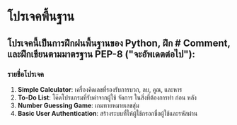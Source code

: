 # โปรเจคพื้นฐาน

## โปรเจคนี้เป็นการฝึกฝนพื้นฐานของ Python, ฝึก # Comment, และฝึกเขียนตามมาตรฐาน PEP-8 ("จะอัพเดตต่อไป"):

### รายชื่อโปรเจค
1. **Simple Calculator**: เครื่องคิดเลขที่รองรับการบวก, ลบ, คูณ, และหาร
2. **To-Do List**: โค๊ดโปรแกรมที่รับค่าจากผู้ใช้ จัดการ ในสิ่งที่ต้องการทำ ก่อน หลัง 
3. **Number Guessing Game**: เกมทายหมายเลขสุ่ม
4. **Basic User Authentication**: สร้างระบบที่ให้ผู้ใช้กรอกชื่อผู้ใช้และรหัสผ่าน
